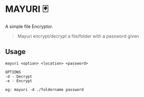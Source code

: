 # MAYURI 🃏

A simple file Encryptor.

> Mayuri encrypt/decrypt a file/folder with a password given

## Usage

```
mayuri <option> <location> <password>

OPTIONS
-d - Decrypt
-e - Encrypt

eg: mayuri -d ./foldername password
```
